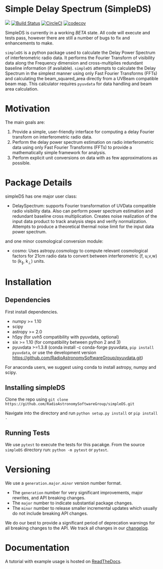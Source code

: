 # Simple Delay Spectrum (SimpleDS)

![](https://github.com/RadioAstronomySoftwareGroup/simpleDS/workflows/Run%20Tests/badge.svg?branch=master)
[![Build Status](https://travis-ci.com/RadioAstronomySoftwareGroup/simpleDS.svg?branch=master)](https://travis-ci.com/RadioAstronomySoftwareGroup/simpleDS)
[![CircleCI](https://circleci.com/gh/RadioAstronomySoftwareGroup/simpleDS.svg?style=svg)](https://circleci.com/gh/RadioAstronomySoftwareGroup/simpleDS)
[![codecov](https://codecov.io/gh/RadioAstronomySoftwareGroup/simpleDS/branch/master/graph/badge.svg)](https://codecov.io/gh/RadioAstronomySoftwareGroup/simpleDS)

SimpleDS is currently in a working *BETA* state.  All code will execute and tests pass, however there are still a number of bugs to fix and enhancements to make.


`simpleDS` is a python package used to calculate the Delay Power Spectrum
of interferometric radio data. It performs the Fourier Transform of
visibility data along the Frequency dimension
and cross-multiplies redundant baseline information (if available).
`simpleDS` attempts to calculate the Delay Spectrum in the simplest manner
using only Fast Fourier Transforms (FFTs) and calculating the beam_squared_area
directly from a UVBeam compatible beam map.
This calculator requires `pyuvdata` for data handling and beam area calculation.

# Motivation
The main goals are:

1. Provide a simple, user-friendly interface for computing a delay Fourier transform on interferometric radio data.
2. Perform the delay power spectrum estimation on radio interferometric data using only Fast Fourier Transforms (FFTs) to provide a mathematically simple framework for analysis.
3. Perform explicit unit conversions on data with as few approximations as possible.

# Package Details
simpleDS has one major user class:

* DelaySpectrum: supports Fourier transformation of UVData compatible radio visibility data. Also can perform power spectrum estimation and redundant baseline cross multiplication. Creates noise realization of the input data product to track analysis steps and verify normalization. Attempts to produce a theoretical thermal noise limit for the input data power spectrum.

and one minor cosmological conversion module:

* cosmo: Uses astropy.cosmology to compute relevant cosmological factors for 21cm radio data to convert between interferometric (f, u,v,w) to (k<sub>&parallel;</sub>, k<sub>&perp;</sub>) units.

# Installation

## Dependencies
First install dependencies.

* numpy >= 1.10
* scipy
* astropy >= 2.0
* h5py (for uvh5 compatibility with pyuvdata, optional)
* six >= 1.10 (for compatibility between python 2 and 3)
* pyuvdata >=1.3.8 (conda install -c conda-forge pyuvdata, `pip install pyuvdata`, or use the development version  https://github.com/RadioAstronomySoftwareGroup/pyuvdata.git)

For anaconda users, we suggest using conda to install astropy, numpy and scipy.

## Installing simpleDS
Clone the repo using
`git clone https://github.com/RadioAstronomySoftwareGroup/simpleDS.git`

Navigate into the directory and run `python setup.py install` or `pip install .`

## Running Tests
We use `pytest` to execute the tests for this pacakge.
From the source `simpleDS` directory run: `python -m pytest` or `pytest`.


# Versioning
We use a `generation.major.minor` version number format.

- The `generation` number for very significant improvements, major rewrites, and API breaking changes.
- The `major` number to indicate substantial package changes.
- The `minor` number to release smaller incremental updates which usually do not include breaking API changes.

We do our best to provide a significant period of deprecation warnings for all breaking changes to the API. We track all changes in our [changelog](https://github.com/RadioAstronomySoftwareGroup/simpleDS/blob/master/CHANGELOG.md).

# Documentation
A tutorial with example usage is hosted on [ReadTheDocs](https://simpleds.readthedocs.io).
